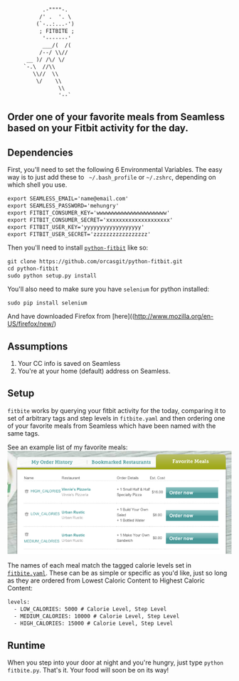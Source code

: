 ```
           .-""""-.
          /' .  '. \
         (`-..:...-')
          ; FITBITE ;
           '-------'
           ___/(  /(
          /--/ \\//
      __ )/ /\/ \/
     `-.\  //\\
        \\//  \\
         \/    \\
                \\
                '--`
```
Order one of your favorite meals from Seamless based on your Fitbit activity for the day.
-----------------------------------------------------------------------------------------

## Dependencies
First, you'll need to set the following 6 Environmental Variables.  The easy way is to just add these to `
~/.bash_profile` or `~/.zshrc`, depending on which shell you use.

```
export SEAMLESS_EMAIL='name@email.com'
export SEAMLESS_PASSWORD='mehungry'
export FITBIT_CONSUMER_KEY='wwwwwwwwwwwwwwwwwwwwww'
export FITBIT_CONSUMER_SECRET='xxxxxxxxxxxxxxxxxxxx'
export FITBIT_USER_KEY='yyyyyyyyyyyyyyyyyy'
export FITBIT_USER_SECRET='zzzzzzzzzzzzzzzzz'
```

Then you'll need to install [`python-fitbit`](https://github.com/orcasgit/python-fitbit) like so:

```
git clone https://github.com/orcasgit/python-fitbit.git
cd python-fitbit
sudo python setup.py install
```

You'll also need to make sure you have `selenium` for python installed:

```
sudo pip install selenium
```
And have downloaded Firefox from [here]((http://www.mozilla.org/en-US/firefox/new/)

## Assumptions
1.  Your CC info is saved on Seamless
2.  You're at your home (default) address on Seamless.

## Setup
`fitbite` works by querying your fitbit activity for the today, comparing it to set of arbitrary tags and step levels in `fitbite.yaml` and then ordering one of your favorite meals from Seamless which have been named with the same tags.

See an example list of my favorite meals:
![fav_meals](imgs/fav_meals.png)

The names of each meal match the tagged calorie levels set in [`fitbite.yaml`](fitbite.yaml). These can be as simple or specific as you'd like, just so long as they are ordered from Lowest Caloric Content to Highest Caloric Content:
```
levels:
  - LOW_CALORIES: 5000 # Calorie Level, Step Level
  - MEDIUM_CALORIES: 10000 # Calorie Level, Step Level
  - HIGH_CALORIES: 15000 # Calorie Level, Step Level
```

## Runtime
When you step into your door at night and you're hungry, just type `python fitbite.py`. That's it. Your food will soon be on its way!


